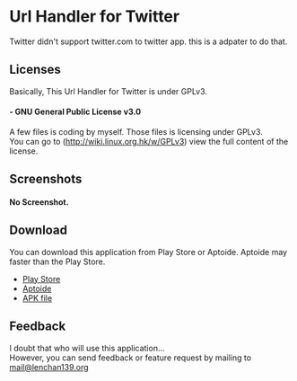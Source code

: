 # Url Handler for Twitter
Twitter didn't support twitter.com to twitter app. this is a adpater to do that.

## Licenses
Basically, This Url Handler for Twitter is under GPLv3.

 
#### - GNU General Public License v3.0
  A few files is coding by myself. Those files is licensing under GPLv3.  
  You can go to (http://wiki.linux.org.hk/w/GPLv3) view the full content of the license.
## Screenshots
 #### No Screenshot.
## Download
You can download this application from Play Store or Aptoide. Aptoide may faster than the Play Store.
- [Play Store](https://play.google.com/store/apps/details?id=org.lenchan139.twitterhandler)
- [Aptoide](https://lenchan139-store.store.aptoide.com/app/market/org.lenchan139.twitterhandler/3/23366021/Url+Handler+for+Twitter)
- [APK file](https://github.com/lenchan139/TwitterHandler/blob/master/app/app-release.apk?raw=true)

## Feedback
I doubt that who will use this application...  
However, you can send feedback or feature request by mailing to mail@lenchan139.org
